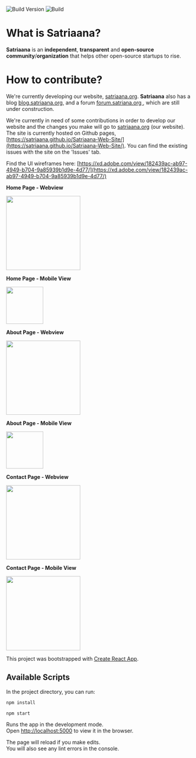 ![Build Version](https://img.shields.io/badge/V-1.0.0-brightgreen)
![Build](https://img.shields.io/badge/Status-Stable-brightgreen)
# What is Satriaana?
**Satriaana** is an __independent__, __transparent__ and __open-source community__/__organization__ that helps other open-source startups to rise.

# How to contribute?
We're currently developing our website, [satriaana.org](satriaana.org). __Satriaana__ also has a blog <a href="https://blog.satriaana.org/">blog.satriaana.org</a>, and a forum <a href="https://forum.satriaana.org/">forum.satriana.org </a>, which are still under construction.

We're currently in need of some contributions in order to develop our website and the changes you make will go to [satriaana.org](satriaana.org) (our website). The site is currently hosted on Github pages, [https://satriaana.github.io/Satriaana-Web-Site/](https://satriaana.github.io/Satriaana-Web-Site/). You can find the existing issues with the site on the 'Issues' tab.

Find the UI wireframes here: [https://xd.adobe.com/view/182439ac-ab97-4949-b704-9a85939b1d9e-4d77/](https://xd.adobe.com/view/182439ac-ab97-4949-b704-9a85939b1d9e-4d77/)

__Home Page - Webview__

<img src="https://i.ibb.co/Wnt5wdc/Home-Web.png" width="200">


__Home Page - Mobile View__

<img src="https://i.ibb.co/SRzqK8C/Home-Mobile.png" width="100">

__About Page - Webview__

<img src="https://i.ibb.co/ZJ0dXBF/About.png" width="200">

__About Page - Mobile View__

<img src="https://i.ibb.co/6PZWkpw/About-Mobile.png" width="100">

__Contact Page - Webview__

<img src="https://i.ibb.co/pbB4Cb2/Contact.png" width="200">

__Contact Page - Mobile View__

<img src="https://i.ibb.co/ThQ7xtK/Contact-Mobile.png" width="200">

This project was bootstrapped with [Create React App](https://github.com/facebook/create-react-app).

## Available Scripts

In the project directory, you can run:


```bash
npm install
```

```bash
npm start
```

Runs the app in the development mode.<br />
Open [http://localhost:5000](http://localhost:5000) to view it in the browser.

The page will reload if you make edits.<br />
You will also see any lint errors in the console.
